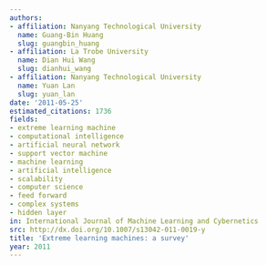 ```yaml
---
authors:
- affiliation: Nanyang Technological University
  name: Guang-Bin Huang
  slug: guangbin_huang
- affiliation: La Trobe University
  name: Dian Hui Wang
  slug: dianhui_wang
- affiliation: Nanyang Technological University
  name: Yuan Lan
  slug: yuan_lan
date: '2011-05-25'
estimated_citations: 1736
fields:
- extreme learning machine
- computational intelligence
- artificial neural network
- support vector machine
- machine learning
- artificial intelligence
- scalability
- computer science
- feed forward
- complex systems
- hidden layer
in: International Journal of Machine Learning and Cybernetics
src: http://dx.doi.org/10.1007/s13042-011-0019-y
title: 'Extreme learning machines: a survey'
year: 2011
---
```

